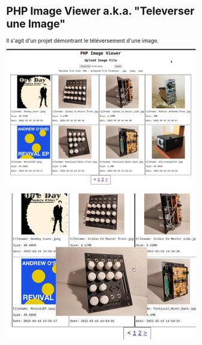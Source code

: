 # PHP Image Viewer a.k.a. "Televerser une Image"

Il s'agit d'un projet démontrant le téléversement d'une image.

![](assets/page_overview.png)

![](assets/hover_demo.png)
